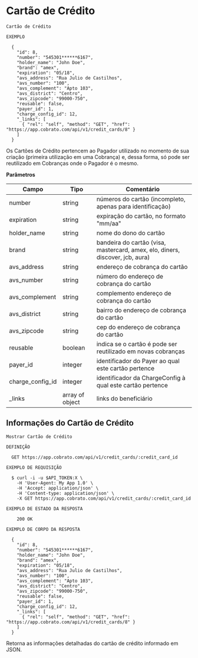 # Cartão de Crédito

```shell
Cartão de Crédito

EXEMPLO

  {
    "id": 8,
    "number": "545301******6167",
    "holder_name": "John Doe",
    "brand": "amex",
    "expiration": "05/18",
    "avs_address": "Rua Julio de Castilhos",
    "avs_number": "100",
    "avs_complement": "Apto 103",
    "avs_district": "Centro",
    "avs_zipcode": "99000-750",
    "reusable": false,
    "payer_id": 1,
    "charge_config_id": 12,
    "_links": [
      { "rel": "self", "method": "GET", "href": "https://app.cobrato.com/api/v1/credit_cards/8" }
    ]
  }
```

Os Cartões de Crédito pertencem ao Pagador utilizado no momento de sua criação (primeira utilização em uma Cobrança) e, dessa forma, só pode ser reutilizado em Cobranças onde o Pagador é o mesmo.

**Parâmetros**

| Campo            | Tipo            | Comentário                                                                    |
|------------------|-----------------|-------------------------------------------------------------------------------|
| number           | string          | números do cartão (incompleto, apenas para identificação)                     |
| expiration       | string          | expiração do cartão, no formato "mm/aa"                                       |
| holder_name      | string          | nome do dono do cartão                                                        |
| brand            | string          | bandeira do cartão (visa, mastercard, amex, elo, diners, discover, jcb, aura) |
| avs_address      | string          | endereço de cobrança do cartão                                                |
| avs_number       | string          | número do endereço de cobrança do cartão                                      |
| avs_complement   | string          | complemento endereço de cobrança do cartão                                    |
| avs_district     | string          | bairro do endereço de cobrança do cartão                                      |
| avs_zipcode      | string          | cep do endereço de cobrança do cartão                                         |
| reusable         | boolean         | indica se o cartão é pode ser reutilizado em novas cobranças                  |
| payer_id         | integer         | identificador do Payer ao qual este cartão pertence                           |
| charge_config_id | integer         | identificador da ChargeConfig à qual este cartão pertence                     |
| _links           | array of object | links do beneficiário                                                         |

## Informações do Cartão de Crédito

```shell
Mostrar Cartão de Crédito

DEFINIÇÃO

  GET https://app.cobrato.com/api/v1/credit_cards/:credit_card_id

EXEMPLO DE REQUISIÇÃO

  $ curl -i -u $API_TOKEN:X \
    -H 'User-Agent: My App 1.0' \
    -H 'Accept: application/json' \
    -H 'Content-type: application/json' \
    -X GET https://app.cobrato.com/api/v1/credit_cards/:credit_card_id

EXEMPLO DE ESTADO DA RESPOSTA

    200 OK

EXEMPLO DE CORPO DA RESPOSTA

  {
    "id": 8,
    "number": "545301******6167",
    "holder_name": "John Doe",
    "brand": "amex",
    "expiration": "05/18",
    "avs_address": "Rua Julio de Castilhos",
    "avs_number": "100",
    "avs_complement": "Apto 103",
    "avs_district": "Centro",
    "avs_zipcode": "99000-750",
    "reusable": false,
    "payer_id": 1,
    "charge_config_id": 12,
    "_links": [
      { "rel": "self", "method": "GET", "href": "https://app.cobrato.com/api/v1/credit_cards/8" }
    ]
  }
```

Retorna as informações detalhadas do cartão de crédito informado em JSON.
